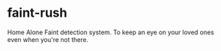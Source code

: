# faint-rush
Home Alone Faint detection system. To keep an eye on your loved ones even when you're not there.
